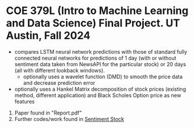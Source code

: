 # COE 379L (Intro to Machine Learning and Data Science) Final Project. UT Austin, Fall 2024
- compares LSTM neural network predictions with those of standard fully
connected neural networks for predictions of 1 day (with or without sentiment data taken from NewsAPI for the particular stock) or
20 days (all with different lookback windows).
  - optionally uses a wavelet function (DMD) to smooth the price data
and decrease prediction error
- optionally uses a Hankel Matrix decomposition of stock prices
(existing method, different application) and Black Scholes Option price as new features

1. Paper found in "Report.pdf"
2. Further codes/work found in [Sentiment Stock](https://github.com/rx9933/Sentiment-Stock) 

